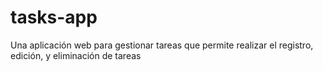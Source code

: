 # tasks-app
Una aplicación web para gestionar tareas que permite realizar el registro, edición, y eliminación de tareas
